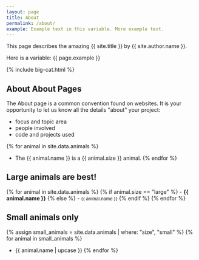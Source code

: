 ```yaml
---
layout: page
title: About
permalink: /about/
example: Example text in this variable. More example text.
---
```


This page describes the amazing {{ site.title }} by {{ site.author.name }}.

Here is a variable: {{ page.example }}

{% include big-cat.html %}

## About About Pages

The About page is a common convention found on websites.
It is your opportunity to let us know all the details "about" your project:

- focus and topic area
- people involved
- code and projects used

{% for animal in site.data.animals %}
- The {{ animal.name }} is a {{ animal.size }} animal.
{% endfor %}



## Large animals are best!

{% for animal in site.data.animals %}
{% if animal.size == "large" %} - <strong style="color: {{ animal.colour }};">{{ animal.name }}</strong>
{% else %} - <small>{{ animal.name }}</small>
{% endif %}
{% endfor %}


## Small animals only

{% assign small_animals = site.data.animals | where: "size", "small" %}
{% for animal in small_animals %}
- {{ animal.name | upcase }}
{% endfor %}

